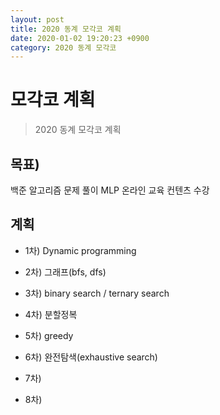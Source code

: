 ```yaml
---
layout: post
title: 2020 동계 모각코 계획
date: 2020-01-02 19:20:23 +0900
category: 2020 동계 모각코
---
```

# 모각코 계획
> 2020 동계 모각코 계획

## 목표)
백준 알고리즘 문제 풀이
MLP 온라인 교육 컨텐츠 수강

## 계획
- 1차)
Dynamic programming

- 2차)
그래프(bfs, dfs)

- 3차)
binary search / ternary search

- 4차)
분할정복

- 5차)
greedy

- 6차)
완전탐색(exhaustive search)

- 7차)


- 8차)
